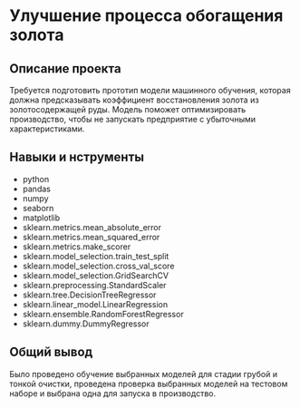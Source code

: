 # Улучшение процесса обогащения золота
## Описание проекта
Требуется подготовить прототип модели машинного обучения, которая должна предсказывать коэффициент восстановления золота из золотосодержащей руды. Модель поможет оптимизировать производство, чтобы не запускать предприятие с убыточными характеристиками.
## Навыки и нструменты
- python
- pandas
- numpy
- seaborn
- matplotlib
- sklearn.metrics.mean_absolute_error
- sklearn.metrics.mean_squared_error
- sklearn.metrics.make_scorer
- sklearn.model_selection.train_test_split
- sklearn.model_selection.cross_val_score
- sklearn.model_selection.GridSearchCV
- sklearn.preprocessing.StandardScaler
- sklearn.tree.DecisionTreeRegressor
- sklearn.linear_model.LinearRegression
- sklearn.ensemble.RandomForestRegressor
- sklearn.dummy.DummyRegressor
## Общий вывод
Было проведено обучение выбранных моделей для стадии грубой и тонкой очистки, проведена проверка выбранных моделей на тестовом наборе и выбрана одна для запуска в производство.

